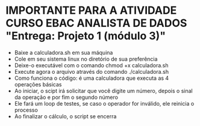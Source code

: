 # IMPORTANTE PARA A ATIVIDADE CURSO EBAC ANALISTA DE DADOS "Entrega: Projeto 1 (módulo 3)"
 - Baixe a calculadora.sh em sua máquina
 - Cole em seu sistema linux no diretório de sua preferência
 - Deixe-o executável com o comando chmod +x calculadora.sh
 - Execute agora o arquivo através do comando ./calculadora.sh
 - Como funciona o código: é uma calculadora que executa as 4 operações básicas
 - Ao iniciar, o scipt irá solicitar que você digite um número, depois o sinal da operação e por fim o segundo número
 - Ele fará um loop de testes, se caso o operador for inválido, ele reinicia o processo
 - Ao finalizar o cálculo, o script se encerra
